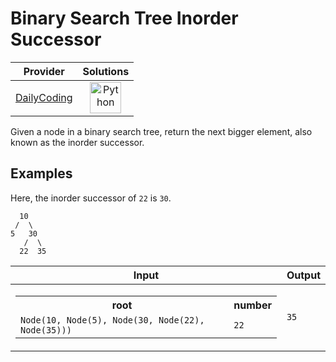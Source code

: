 # Binary Search Tree Inorder Successor

<!-- INFO TABLE BEGIN -->

| Provider                                              | Solutions                                                                                                                                        |
| :---------------------------------------------------: | :----------------------------------------------------------------------------------------------------------------------------------------------: |
| [DailyCoding](../../../docs/providers/DailyCoding.md) | [<img src="https://res.cloudinary.com/rascaltwo/image/upload/v1631924087/python_xzdlti.svg" alt="Python" title="Python" width="50" />](solve.py) |

<!-- INFO TABLE END -->

Given a node in a binary search tree, return the next bigger element, also known as the inorder successor.

## Examples

Here, the inorder successor of `22` is `30`.

      10
     /  \
    5   30
       /  \
      22  35

| Input                                                                                                                                | Output |
| ------------------------------------------------------------------------------------------------------------------------------------ | ------ |
| <table><tr><th>root</th><th>number</th></tr><tr><td>`Node(10, Node(5), Node(30, Node(22), Node(35)))`</td><td>`22`</td></tr></table> | `35`   |
